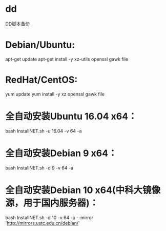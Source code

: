 # dd


DD脚本备份


# Debian/Ubuntu:
apt-get update
apt-get install -y xz-utils openssl gawk file

# RedHat/CentOS:
yum update
yum install -y xz openssl gawk file


# 全自动安装Ubuntu 16.04 x64： 
bash InstallNET.sh -u 16.04 -v 64 -a

# 全自动安装Debian 9 x64：
bash InstallNET.sh -d 9 -v 64 -a

# 全自动安装Debian 10 x64(中科大镜像源，用于国内服务器)： 
bash InstallNET.sh -d 10 -v 64 -a --mirror 'http://mirrors.ustc.edu.cn/debian/'
